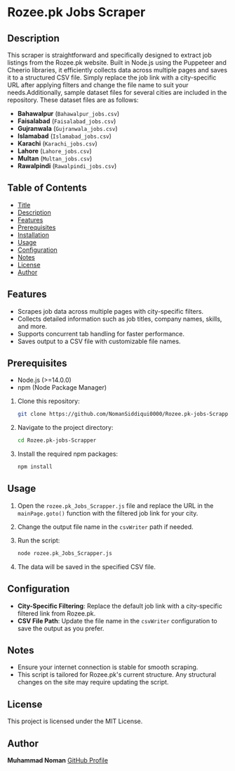 # Rozee.pk Jobs Scraper

## Description

This scraper is straightforward and specifically designed to extract job listings from the Rozee.pk website. Built in Node.js using the Puppeteer and Cheerio libraries, it efficiently collects data across multiple pages and saves it to a structured CSV file. Simply replace the job link with a city-specific URL after applying filters and change the file name to suit your needs.Additionally, sample dataset files for several cities are included in the repository. These dataset files are as follows:
- **Bahawalpur** (`Bahawalpur_jobs.csv`)
- **Faisalabad** (`Faisalabad_jobs.csv`)
- **Gujranwala** (`Gujranwala_jobs.csv`)
- **Islamabad** (`Islamabad_jobs.csv`)
- **Karachi** (`Karachi_jobs.csv`)
- **Lahore** (`Lahore_jobs.csv`)
- **Multan** (`Multan_jobs.csv`)
- **Rawalpindi** (`Rawalpindi_jobs.csv`)

## Table of Contents
- [Title](#rozeepk-jobs-scraper)
- [Description](#description)
- [Features](#features)
- [Prerequisites](#prerequisites)
- [Installation](#installation)
- [Usage](#usage)
- [Configuration](#configuration)
- [Notes](#notes)
- [License](#license)
- [Author](#author)

## Features

- Scrapes job data across multiple pages with city-specific filters.
- Collects detailed information such as job titles, company names, skills, and more.
- Supports concurrent tab handling for faster performance.
- Saves output to a CSV file with customizable file names.

## Prerequisites

- Node.js (>=14.0.0)
- npm (Node Package Manager)

1. Clone this repository:

    ```bash
    git clone https://github.com/NomanSiddiqui0000/Rozee.pk-jobs-Scrapper.git
    ```

2. Navigate to the project directory:

    ```bash
    cd Rozee.pk-jobs-Scrapper
    ```

3. Install the required npm packages:

    ```bash
    npm install
    ```

## Usage

1. Open the `rozee.pk_Jobs_Scrapper.js` file and replace the URL in the `mainPage.goto()` function with the filtered job link for your city.
2. Change the output file name in the `csvWriter` path if needed.
3. Run the script:

    ```bash
    node rozee.pk_Jobs_Scrapper.js
    ```

4. The data will be saved in the specified CSV file.

## Configuration

- **City-Specific Filtering**: Replace the default job link with a city-specific filtered link from Rozee.pk.
- **CSV File Path**: Update the file name in the `csvWriter` configuration to save the output as you prefer.

## Notes

- Ensure your internet connection is stable for smooth scraping.
- This script is tailored for Rozee.pk's current structure. Any structural changes on the site may require updating the script.

## License

This project is licensed under the MIT License.

## Author

**Muhammad Noman**
[GitHub Profile](https://github.com/NomanSiddiqui0000)
